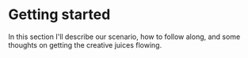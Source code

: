 # Getting started

In this section I'll describe our scenario, how to follow along, and some thoughts on getting the creative juices flowing.
